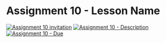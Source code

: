 # Assignment 10 - Lesson Name

[![Assignment 10 invitation](https://img.shields.io/badge/Assignment10-Repository-blue?style=for-the-badge&logo=open%20badges)](#)
[![Assignment 10 - Description](https://img.shields.io/badge/Assignment10-Description-blue?style=for-the-badge&logo=open%20badges)](https://wellesley-bisc195.github.io/BISC195.jl/stable/Assignments/Assignment10.html)
[![Assignment 10 - Due](https://img.shields.io/badge/Due-6%2F11%2F2020-orange?style=for-the-badge&logo=open%20badges)](https://wellesley-bisc195.github.io/BISC195.jl/stable/Assignments/Assignment10.html)
